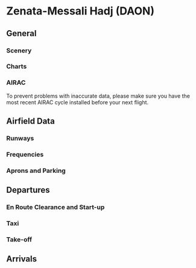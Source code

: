 
<!--
title: Zenata
description: Zenata
published: true
date: 2023-02-27T23:54:00.000Z
tags: 
editor: undefined
dateCreated: 2023-02-27T23:54:00.000Z
-->

# Zenata-Messali Hadj (DAON)

## General

### Scenery

### Charts

### AIRAC

To prevent problems with inaccurate data, please make sure you have the most recent AIRAC cycle installed before your next flight.

## Airfield Data

### Runways

### Frequencies

### Aprons and Parking

## Departures

### En Route Clearance and Start-up

### Taxi

### Take-off

## Arrivals